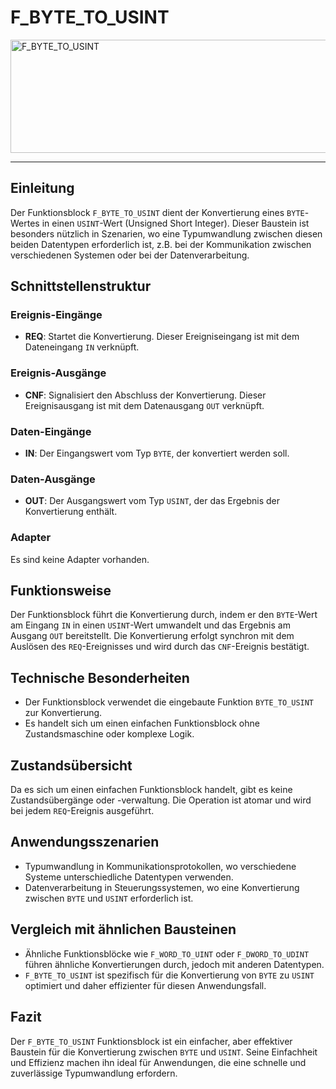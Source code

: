 # F_BYTE_TO_USINT

<img width="1244" height="181" alt="F_BYTE_TO_USINT" src="https://github.com/user-attachments/assets/a6df83fd-735f-4694-b3c4-f581d43eac55" />

* * * * * * * * * *
## Einleitung
Der Funktionsblock `F_BYTE_TO_USINT` dient der Konvertierung eines `BYTE`-Wertes in einen `USINT`-Wert (Unsigned Short Integer). Dieser Baustein ist besonders nützlich in Szenarien, wo eine Typumwandlung zwischen diesen beiden Datentypen erforderlich ist, z.B. bei der Kommunikation zwischen verschiedenen Systemen oder bei der Datenverarbeitung.

## Schnittstellenstruktur

### **Ereignis-Eingänge**
- **REQ**: Startet die Konvertierung. Dieser Ereigniseingang ist mit dem Dateneingang `IN` verknüpft.

### **Ereignis-Ausgänge**
- **CNF**: Signalisiert den Abschluss der Konvertierung. Dieser Ereignisausgang ist mit dem Datenausgang `OUT` verknüpft.

### **Daten-Eingänge**
- **IN**: Der Eingangswert vom Typ `BYTE`, der konvertiert werden soll.

### **Daten-Ausgänge**
- **OUT**: Der Ausgangswert vom Typ `USINT`, der das Ergebnis der Konvertierung enthält.

### **Adapter**
Es sind keine Adapter vorhanden.

## Funktionsweise
Der Funktionsblock führt die Konvertierung durch, indem er den `BYTE`-Wert am Eingang `IN` in einen `USINT`-Wert umwandelt und das Ergebnis am Ausgang `OUT` bereitstellt. Die Konvertierung erfolgt synchron mit dem Auslösen des `REQ`-Ereignisses und wird durch das `CNF`-Ereignis bestätigt.

## Technische Besonderheiten
- Der Funktionsblock verwendet die eingebaute Funktion `BYTE_TO_USINT` zur Konvertierung.
- Es handelt sich um einen einfachen Funktionsblock ohne Zustandsmaschine oder komplexe Logik.

## Zustandsübersicht
Da es sich um einen einfachen Funktionsblock handelt, gibt es keine Zustandsübergänge oder -verwaltung. Die Operation ist atomar und wird bei jedem `REQ`-Ereignis ausgeführt.

## Anwendungsszenarien
- Typumwandlung in Kommunikationsprotokollen, wo verschiedene Systeme unterschiedliche Datentypen verwenden.
- Datenverarbeitung in Steuerungssystemen, wo eine Konvertierung zwischen `BYTE` und `USINT` erforderlich ist.

## Vergleich mit ähnlichen Bausteinen
- Ähnliche Funktionsblöcke wie `F_WORD_TO_UINT` oder `F_DWORD_TO_UDINT` führen ähnliche Konvertierungen durch, jedoch mit anderen Datentypen.
- `F_BYTE_TO_USINT` ist spezifisch für die Konvertierung von `BYTE` zu `USINT` optimiert und daher effizienter für diesen Anwendungsfall.

## Fazit
Der `F_BYTE_TO_USINT` Funktionsblock ist ein einfacher, aber effektiver Baustein für die Konvertierung zwischen `BYTE` und `USINT`. Seine Einfachheit und Effizienz machen ihn ideal für Anwendungen, die eine schnelle und zuverlässige Typumwandlung erfordern.
